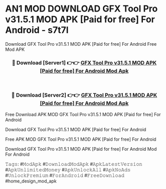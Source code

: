 # AN1 MOD DOWNLOAD GFX Tool Pro v31.5.1 MOD APK [Paid for free] For Android - s7t7l
Download GFX Tool Pro v31.5.1 MOD APK [Paid for free] For Android Free Mod APK

<div align="center">
<h3>🔴 Download [Server1] 👉👉 <a href="https://apk-comot.site?title=GFX_Tool_Pro_v31.5.1_MOD_APK_[Paid_for_free]_For_Android">GFX Tool Pro v31.5.1 MOD APK [Paid for free] For Android Mod Apk</a></h3><br>

<h3>🔴 Download [Server2] 👉👉 <a href="https://apk-comot.site?title=GFX_Tool_Pro_v31.5.1_MOD_APK_[Paid_for_free]_For_Android">GFX Tool Pro v31.5.1 MOD APK [Paid for free] For Android Mod Apk</a></h3>
</div>


Free Download APK MOD GFX Tool Pro v31.5.1 MOD APK [Paid for free] For Android

Download GFX Tool Pro v31.5.1 MOD APK [Paid for free] For Android 

Free APK MOD GFX Tool Pro v31.5.1 MOD APK [Paid for free] For Android 

Download GFX Tool Pro v31.5.1 MOD APK [Paid for free] For Android Mod For Android

𝚃𝚊𝚐𝚜: #𝙼𝚘𝚍𝙰𝚙𝚔 #𝙳𝚘𝚠𝚗𝚕𝚘𝚊𝚍𝙼𝚘𝚍𝙰𝚙𝚔 #𝙰𝚙𝚔𝙻𝚊𝚝𝚎𝚜𝚝𝚅𝚎𝚛𝚜𝚒𝚘𝚗 #𝙰𝚙𝚔𝚄𝚗𝚕𝚒𝚖𝚒𝚝𝚎𝚍𝙼𝚘𝚗𝚎𝚢 #𝙰𝚙𝚔𝚄𝚗𝚕𝚘𝚌𝚔𝙰𝚕𝚕 #𝙰𝚙𝚔𝙽𝚘𝙰𝚍𝚜 #𝚄𝚗𝚕𝚘𝚌𝚔𝙿𝚛𝚎𝚖𝚒𝚞𝚖 #𝙵𝚘𝚛𝙰𝚗𝚍𝚛𝚘𝚒𝚍 #𝙵𝚛𝚎𝚎𝙳𝚘𝚠𝚗𝚕𝚘𝚊𝚍 #home_design_mod_apk